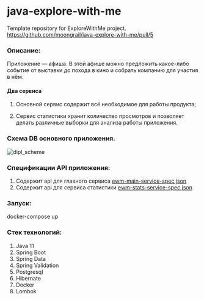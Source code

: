 # java-explore-with-me
Template repository for ExploreWithMe project.
https://github.com/moongrail/java-explore-with-me/pull/5
### Описание:
Приложение — афиша. В этой афише можно предложить какое-либо событие от выставки до похода
в кино и собрать компанию для участия в нём.
#### Два сервиса
1) Основной сервис содержит всё необходимое для работы продукта;

2) Сервис статистики хранит количество просмотров и позволяет делать различные выборки для анализа 
работы приложения.

### Схема DB основного приложения.
![dipl_scheme](https://github.com/moongrail/java-explore-with-me/assets/97224620/4edf4655-1d88-48d9-95fc-8c0d3b5dc0e1)

### Спецификации API приложения:
1) Содержит api для главного сервиса [ewm-main-service-spec.json](ewm-main-service-spec.json) 
2) Содержит api для сервиса статистики [ewm-stats-service-spec.json](ewm-stats-service-spec.json)

### Запуск:
docker-compose up

### Стек технологий:
1) Java 11
2) Spring Boot
3) Spring Data
4) Spring Validation
5) Postgresql
6) Hibernate
7) Docker
8) Lombok
